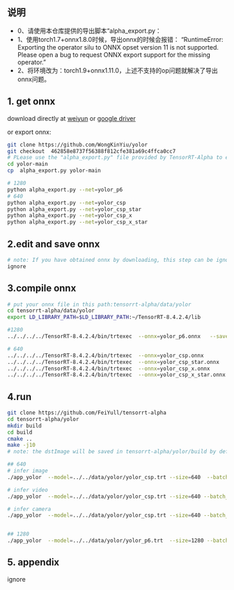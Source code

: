 ## 说明
- 0、请使用本仓库提供的导出脚本“alpha_export.py：
- 1、使用torch1.7+onnx1.8.0时候，导出onnx的时候会报错：
“RuntimeError: Exporting the operator silu to ONNX opset version 11 is not supported. Please open a bug to request ONNX export support for the missing operator.”
- 2、将环境改为：torch1.9+onnx1.11.0，上述不支持的op问题就解决了导出onnx问题。


## 1. get onnx 
download directly at [weiyun](https://share.weiyun.com/3T3mZKBm) or [google driver](https://drive.google.com/drive/folders/1-8phZHkx_Z274UVqgw6Ma-6u5AKmqCOv)

or export onnx:
```bash
git clone https://github.com/WongKinYiu/yolor
git checkout  462858e8737f56388f812cfe381a69c4ffca0cc7
# PLease use the "alpha_export.py" file provided by TensorRT-Alpha to export onnx
cd yolor-main
cp  alpha_export.py yolor-main

# 1280
python alpha_export.py --net=yolor_p6
# 640
python alpha_export.py --net=yolor_csp
python alpha_export.py --net=yolor_csp_star
python alpha_export.py --net=yolor_csp_x
python alpha_export.py --net=yolor_csp_x_star
```
## 2.edit and save onnx 
```bash
# note: If you have obtained onnx by downloading, this step can be ignored
ignore
```
## 3.compile onnx
```bash
# put your onnx file in this path:tensorrt-alpha/data/yolor
cd tensorrt-alpha/data/yolor
export LD_LIBRARY_PATH=$LD_LIBRARY_PATH:~/TensorRT-8.4.2.4/lib

#1280
../../../../TensorRT-8.4.2.4/bin/trtexec  --onnx=yolor_p6.onnx   --saveEngine=yolor_p6.trt  --buildOnly   --minShapes=images:1x3x1280x1280 --optShapes=images:2x3x1280x1280 --maxShapes=images:4x3x1280x1280

# 640
../../../../TensorRT-8.4.2.4/bin/trtexec  --onnx=yolor_csp.onnx          --saveEngine=yolor_csp.trt          --buildOnly   --minShapes=images:1x3x640x640 --optShapes=images:2x3x640x640 --maxShapes=images:4x3x640x640
../../../../TensorRT-8.4.2.4/bin/trtexec  --onnx=yolor_csp_star.onnx     --saveEngine=yolor_csp_star.trt     --buildOnly   --minShapes=images:1x3x640x640 --optShapes=images:2x3x640x640 --maxShapes=images:4x3x640x640
../../../../TensorRT-8.4.2.4/bin/trtexec  --onnx=yolor_csp_x.onnx        --saveEngine=yolor_csp_x.trt        --buildOnly   --minShapes=images:1x3x640x640 --optShapes=images:2x3x640x640 --maxShapes=images:4x3x640x640
../../../../TensorRT-8.4.2.4/bin/trtexec  --onnx=yolor_csp_x_star.onnx   --saveEngine=yolor_csp_x_star.trt   --buildOnly   --minShapes=images:1x3x640x640 --optShapes=images:2x3x640x640 --maxShapes=images:4x3x640x640
```
## 4.run
```bash
git clone https://github.com/FeiYull/tensorrt-alpha
cd tensorrt-alpha/yolor
mkdir build
cd build
cmake ..
make -j10
# note: the dstImage will be saved in tensorrt-alpha/yolor/build by default

## 640
# infer image
./app_yolor  --model=../../data/yolor/yolor_csp.trt --size=640  --batch_size=1  --img=../../data/6406401.jpg  --show --savePath=../

# infer video
./app_yolor  --model=../../data/yolor/yolor_csp.trt --size=640 --batch_size=2  --video=../../data/people.mp4  --show 

# infer camera
./app_yolor  --model=../../data/yolor/yolor_csp.trt --size=640 --batch_size=2  --cam_id=0  --show


## 1280
./app_yolor  --model=../../data/yolor/yolor_p6.trt  --size=1280 --batch_size=1  --img=../../data/6406401.jpg  --show --savePath
```
## 5. appendix
ignore
